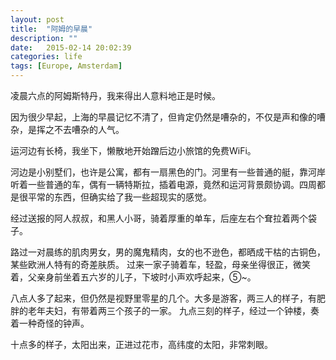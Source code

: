 ```yaml
---
layout: post
title:  "阿姆的早晨"
description: ""
date:   2015-02-14 20:02:39
categories: life
tags: [Europe, Amsterdam]
---
```


凌晨六点的阿姆斯特丹，我来得出人意料地正是时候。

因为很少早起，上海的早晨记忆不清了，但肯定仍然是嘈杂的，不仅是声和像的嘈杂，是挥之不去嘈杂的人气。

运河边有长椅，我坐下，懒散地开始蹭后边小旅馆的免费WiFi。

河边是小别墅们，也许是公寓，都有一扇黑色的门。河里有一些普通的艇，靠河岸听着一些普通的车，偶有一辆特斯拉，插着电源，竟然和运河背景颇协调。四周都是很平常的东西，但确实给了我一些超现实的感觉。

经过送报的阿人叔叔，和黑人小哥，骑着厚重的单车，后座左右个耷拉着两个袋子。

路过一对晨练的肌肉男女，男的魔鬼精肉，女的也不逊色，都晒成干枯的古铜色，某些欧洲人特有的奇差肤质。
过来一家子骑着车，轻盈，母亲坐得很正，微笑着，父亲身前坐着五六岁的儿子，下坡时小声欢呼起来，⑤~。

八点人多了起来，但仍然是视野里零星的几个。大多是游客，两三人的样子，有肥胖的老年夫妇，有带着两三个孩子的一家。
九点三刻的样子，经过一个钟楼，奏着一种奇怪的钟声。

十点多的样子，太阳出来，正进过花市，高纬度的太阳，非常刺眼。
